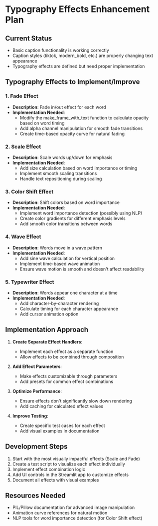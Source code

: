 # Typography Effects Enhancement Plan

## Current Status
- Basic caption functionality is working correctly
- Caption styles (tiktok, modern_bold, etc.) are properly changing text appearance
- Typography effects are defined but need proper implementation

## Typography Effects to Implement/Improve

### 1. Fade Effect
- **Description**: Fade in/out effect for each word
- **Implementation Needed**:
  - Modify the make_frame_with_text function to calculate opacity based on word timing
  - Add alpha channel manipulation for smooth fade transitions
  - Create time-based opacity curve for natural fading

### 2. Scale Effect
- **Description**: Scale words up/down for emphasis
- **Implementation Needed**:
  - Add size calculation based on word importance or timing
  - Implement smooth scaling transitions
  - Handle text repositioning during scaling

### 3. Color Shift Effect
- **Description**: Shift colors based on word importance
- **Implementation Needed**:
  - Implement word importance detection (possibly using NLP)
  - Create color gradients for different emphasis levels
  - Add smooth color transitions between words

### 4. Wave Effect
- **Description**: Words move in a wave pattern
- **Implementation Needed**:
  - Add sine wave calculation for vertical position
  - Implement time-based wave animation
  - Ensure wave motion is smooth and doesn't affect readability

### 5. Typewriter Effect
- **Description**: Words appear one character at a time
- **Implementation Needed**:
  - Add character-by-character rendering
  - Calculate timing for each character appearance
  - Add cursor animation option

## Implementation Approach

1. **Create Separate Effect Handlers**:
   - Implement each effect as a separate function
   - Allow effects to be combined through composition

2. **Add Effect Parameters**:
   - Make effects customizable through parameters
   - Add presets for common effect combinations

3. **Optimize Performance**:
   - Ensure effects don't significantly slow down rendering
   - Add caching for calculated effect values

4. **Improve Testing**:
   - Create specific test cases for each effect
   - Add visual examples in documentation

## Development Steps

1. Start with the most visually impactful effects (Scale and Fade)
2. Create a test script to visualize each effect individually
3. Implement effect combination logic
4. Add UI controls in the Streamlit app to customize effects
5. Document all effects with visual examples

## Resources Needed

- PIL/Pillow documentation for advanced image manipulation
- Animation curve references for natural motion
- NLP tools for word importance detection (for Color Shift effect) 